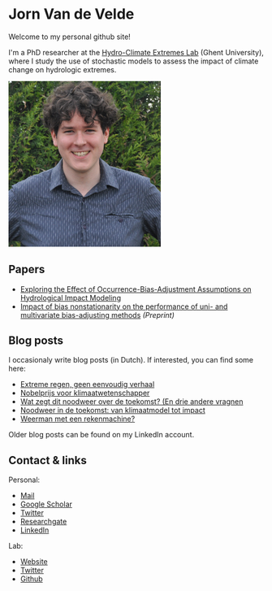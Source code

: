 # Jorn Van de Velde

Welcome to my personal github site!

I'm a PhD researcher at the [Hydro-Climate Extremes Lab](https://www.ugent.be/bw/environment/en/research/h-cel) (Ghent University), where I study the use of stochastic models to assess the impact of climate change on hydrologic extremes.

<img src="DSC_0709GoedalsArmenWEGcropped.jpg" alt="Jorn" width="300"/>

## Papers

- [Exploring the Effect of Occurrence-Bias-Adjustment Assumptions on Hydrological Impact Modeling](https://doi.org/10.3390/w13111573)
- [Impact of bias nonstationarity on the performance of uni- and multivariate bias-adjusting methods](https://hess.copernicus.org/preprints/hess-2020-639/) *(Preprint)*

## Blog posts

I occasionaly write blog posts (in Dutch). If interested, you can find some here:
- [Extreme regen, geen eenvoudig verhaal](https://www.noodweer.be/extreme-regen-geen-eenvoudig-verhaal-14022022/)
- [Nobelprijs voor klimaatwetenschapper](https://www.noodweer.be/nobelprijs-voor-klimaatwetenschappers-25102021/)
- [Wat zegt dit noodweer over de toekomst? (En drie andere vragnen](https://www.oneworld.nl/lezen/klimaat/wat-zegt-dit-noodweer-over-de-toekomst-en-drie-andere-vragen/)
- [Noodweer in de toekomst: van klimaatmodel tot impact](https://www.noodweer.be/noodweer-in-de-toekomst-van-klimaatmodel-tot-impact/)
- [Weerman met een rekenmachine?](https://www.eoswetenschap.eu/natuur-milieu/weerman-met-een-rekenmachine)

Older blog posts can be found on my LinkedIn account.

## Contact & links

Personal:
- [Mail](jorn.vandevelde@ugent.be)
- [Google Scholar](https://scholar.google.com/citations?user=rH0j4nYAAAAJ&hl=nl)
- [Twitter](https://twitter.com/JornVelde)
- [Researchgate](https://www.researchgate.net/profile/Jorn-Van-De-Velde)
- [LinkedIn](https://www.linkedin.com/in/jorn-van-de-velde-b97057146/)

Lab:
- [Website](https://www.ugent.be/bw/environment/en/research/h-cel)
- [Twitter](https://twitter.com/HCEL_Ghent)
- [Github](https://github.com/h-cel)
